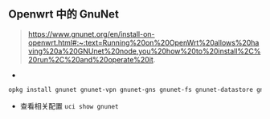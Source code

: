 ## Openwrt 中的 GnuNet
> https://www.gnunet.org/en/install-on-openwrt.html#:~:text=Running%20on%20OpenWrt%20allows%20having%20a%20GNUnet%20node,you%20how%20to%20install%2C%20run%2C%20and%20operate%20it.
* 
``` bash
opkg install gnunet gnunet-vpn gnunet-gns gnunet-fs gnunet-datastore gnunet-dht-cli gnunet-hostlist gnunet-communicator-tcp gnunet-communicator-udp gnunet-dhtcache-sqlite gnunet-fs-sqlite gnunet-gns-sqlite gnunet-peerstore-sqlite gnunet-sqlite gnunet-hostlist gnunet-messenger gnunet-abd gnunet-auction gnunet-conversation gnunet-conversation gnunet-fuse gnunet-rest gnunet-rps gnunet-utils
``` 
* 查看相关配置 `uci show gnunet`